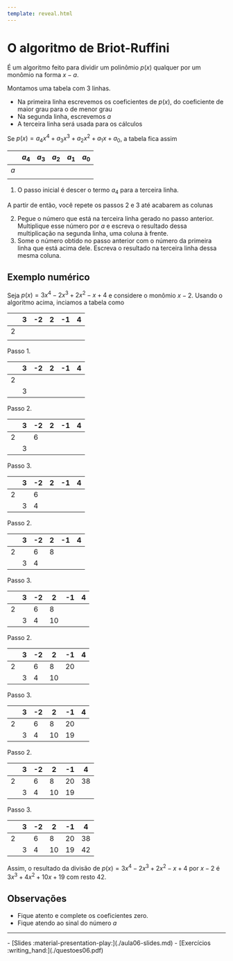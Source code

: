```yaml
---
template: reveal.html
---
```

# O algoritmo de Briot-Ruffini

É um algoritmo feito para dividir um polinômio $p(x)$ qualquer por um monômio na forma $x-a$. 

Montamos uma tabela com 3 linhas.

- Na primeira linha escrevemos os coeficientes de $p(x)$, do coeficiente de maior grau para o de menor grau
- Na segunda linha, escrevemos $a$
- A terceira linha será usada para os cálculos

Se $p(x) = a_4x^4 + a_3x^3 + a_2x^2 + a_1x + a_0$, a tabela fica assim

|     | $a_4$ | $a_3$ | $a_2$ | $a_1$ | $a_0$ |
| --- | ----- | ----- | ----- | ----- | ----- |
| $a$ |       |       |       |       |       |
|     |       |       |       |       |       |


1. O passo inicial é descer o termo $a_4$ para a terceira linha. 

A partir de então, você repete os passos 2 e 3 até acabarem as colunas

2. Pegue o número que está na terceira linha gerado no passo anterior. Multiplique esse número por $a$ e escreva o resultado dessa multiplicação na segunda linha, uma coluna à frente.
3. Some o número obtido no passo anterior com o número da primeira linha que está acima dele. Escreva o resultado na terceira linha dessa mesma coluna.


## Exemplo numérico 

Seja $p(x) = 3x^4 -2x^3 + 2x^2 - x + 4$ e considere o monômio $x - 2$. Usando o algoritmo acima, inciamos a tabela como

|   | 3 | -2 | 2 | -1 | 4 |
| - | --- | --- | --- | --- | --- |
| 2 |     |     |     |     |     |
|   |     |     |     |     |     |

Passo 1.

|   | 3 | -2 | 2 | -1 | 4 |
| - | --- | --- | --- | --- | --- |
| 2 |     |     |     |     |     |
|   |  3  |     |     |     |     |

Passo 2.

|   | 3 | -2 | 2 | -1 | 4 |
| - | --- | --- | --- | --- | --- |
| 2 |     |   6  |     |     |     |
|   |  3  |     |     |     |     |

Passo 3.

|   | 3 | -2 | 2 | -1 | 4 |
| - | --- | --- | --- | --- | --- |
| 2 |     |   6  |     |     |     |
|   |  3  |  4   |     |     |     |

Passo 2.

|   | 3 | -2 | 2 | -1 | 4 |
| - | --- | --- | --- | --- | --- |
| 2 |     |   6  |  8  |     |     |
|   |  3  |  4   |     |     |     |

Passo 3.

|   | 3 | -2 | 2 | -1 | 4 |
| - | --- | --- | --- | --- | --- |
| 2 |     |   6  |  8  |     |     |
|   |  3  |  4   |  10  |     |     |


Passo 2.

|   | 3 | -2 | 2 | -1 | 4 |
| - | --- | --- | --- | --- | --- |
| 2 |     |   6  |  8  |  20   |     |
|   |  3  |  4   |  10  |     |     |

Passo 3.

|   | 3 | -2 | 2 | -1 | 4 |
| - | --- | --- | --- | --- | --- |
| 2 |     |   6  |  8  |  20   |     |
|   |  3  |  4   |  10  |  19   |     |

Passo 2.

|   | 3 | -2 | 2 | -1 | 4 |
| - | --- | --- | --- | --- | --- |
| 2 |     |   6  |  8  |  20   |   38  |
|   |  3  |  4   |  10  |  19   |     |


Passo 3.

|   | 3 | -2 | 2 | -1 | 4 |
| - | --- | --- | --- | --- | --- |
| 2 |     |   6  |  8  |  20   |   38  |
|   |  3  |  4   |  10  |  19   |   42  |

Assim, o resultado da divisão de $p(x) = 3x^4 -2x^3 + 2x^2 - x + 4$ por $x-2$ é $3x^3 + 4x^2 + 10x + 19$ com resto $42$.

## Observações

- Fique atento e complete os coeficientes zero.
- Fique atendo ao sinal do número $a$

---

<div class="grid cards" markdown>
 - [Slides :material-presentation-play:](./aula06-slides.md)
 - [Exercícios :writing_hand:](./questoes06.pdf)
</div>
